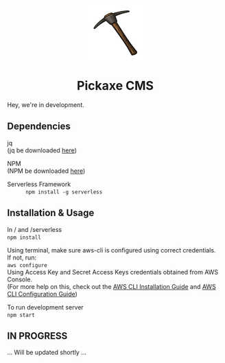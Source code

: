 <!-- Logo -->
<p align="center">
  <a href="">
    <img height="128" width="128" src="https://github.com/PickaxeCMS/pickaxecms/blob/master/pickaxe.png">
  </a>
</p>

<!-- Name -->
<h1 align="center">
  <a>Pickaxe CMS</a>
</h1>

Hey, we're in development.

## Dependencies

jq     
(jq be downloaded <a href="https://stedolan.github.io/jq/download/">here</a>)     
        
NPM    
(NPM be downloaded <a href="https://docs.npmjs.com/getting-started/installing-node">here</a>)

Serverless Framework    
`     
npm install -g serverless`

## Installation & Usage

In / and /serverless     
`
npm install
`      
    
Using terminal, make sure aws-cli is configured using correct credentials.    
If not, run:      
`
aws configure
`     
Using Access Key and Secret Access Keys credentials obtained from AWS Console.   
(For more help on this, check out the <a href="http://docs.aws.amazon.com/cli/latest/userguide/installing.html">AWS CLI Installation Guide</a> and <a href="http://docs.aws.amazon.com/cli/latest/userguide/cli-chap-getting-started.html#cli-quick-configuration"> AWS CLI Configuration Guide</a>)   
     
     
      
To run development server      
`
npm start
` 
      

## IN PROGRESS     
... Will be updated shortly ...
